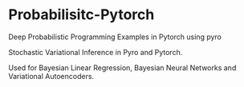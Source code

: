 # Probabilisitc-Pytorch
Deep Probabilistic Programming Examples in Pytorch using pyro

Stochastic Variational Inference in Pyro and Pytorch.

Used for Bayesian Linear Regression, Bayesian Neural Networks and Variational Autoencoders.

